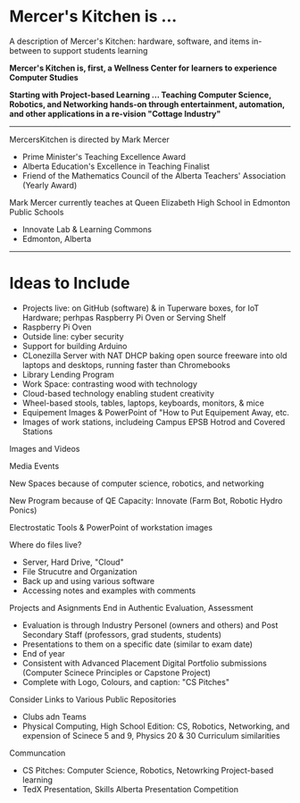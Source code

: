 # Mercer's Kitchen is ...
A description of Mercer's Kitchen: hardware, software, and items in-between to support students learning

**Mercer's Kitchen is, first, a Wellness Center for learners to experience Computer Studies**

**Starting with Project-based Learning ... Teaching Computer Science, Robotics, and Networking hands-on through entertainment, automation, and other applications in a re-vision "Cottage Industry"**

--- 

MercersKitchen is directed by Mark Mercer
- Prime Minister's Teaching Excellence Award
- Alberta Education's Excellence in Teaching Finalist
- Friend of the Mathematics Council of the Alberta Teachers' Association (Yearly Award)

Mark Mercer currently teaches at Queen Elizabeth High School in Edmonton Public Schools
- Innovate Lab & Learning Commons
- Edmonton, Alberta

---

# Ideas to Include
- Projects live: on GitHub (software) & in Tuperware boxes, for IoT Hardware; perhpas Raspberry Pi Oven or Serving Shelf
- Raspberry Pi Oven
- Outside line: cyber security
- Support for building Arduino
- CLonezilla Server with NAT DHCP baking open source freeware into old laptops and desktops, running faster than Chromebooks
- Library Lending Program
- Work Space: contrasting wood with technology
- Cloud-based technology enabling student creativity
- Wheel-based stools, tables, laptops, keyboards, monitors, & mice
- Equipement Images & PowerPoint of "How to Put Equipement Away, etc.
- Images of work stations, includeing Campus EPSB Hotrod and Covered Stations

Images and Videos

Media Events

New Spaces because of computer science, robotics, and networking

New Program because of QE Capacity: Innovate (Farm Bot, Robotic Hydro Ponics)

Electrostatic Tools & PowerPoint of workstation images

Where do files live?
- Server, Hard Drive, "Cloud"
- File Strucutre and Organization
- Back up and using various software
- Accessing notes and examples with comments

Projects and Asignments End in Authentic Evaluation, Assessment
- Evaluation is through Industry Personel (owners and others) and Post Secondary Staff (professors, grad students, students)
- Presentations to them on a specific date (similar to exam date)
- End of year
- Consistent with Advanced Placement Digital Portfolio submissions (Computer Scinece Principles or Capstone Project)
- Complete with Logo, Colours, and caption: "CS Pitches"

Consider Links to Various Public Repositories
- Clubs adn Teams
- Physical Computing, High School Edition: CS, Robotics, Networking, and expension of Scinece 5 and 9, Physics 20 & 30 Curriculum similarities

Communcation
- CS Pitches: Computer Science, Robotics, Netowrking Project-based learning
- TedX Presentation, Skills Alberta Presentation Competition

